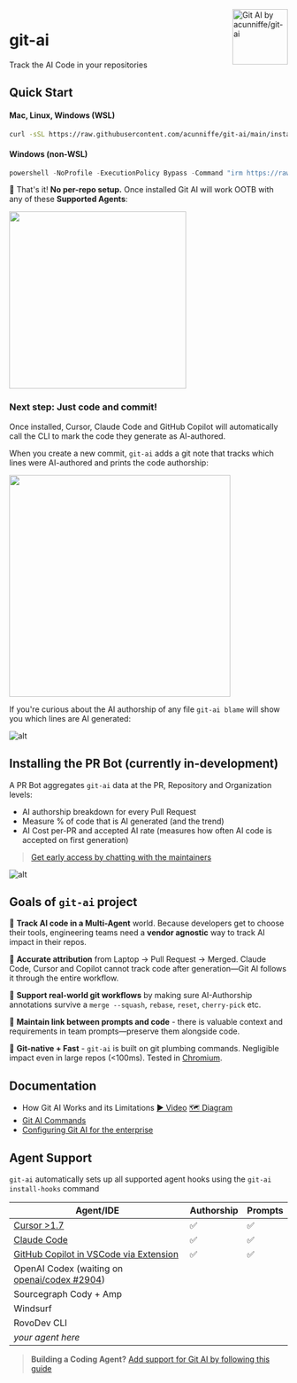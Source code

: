 <div>
<img src="https://github.com/acunniffe/git-ai/raw/main/assets/docs/git-ai.png" align="right"
     alt="Git AI by acunniffe/git-ai" width="100" height="100" />

</div>
<div>
<h1 align="left"><b>git-ai</b></h1>
</div>
<p align="left">Track the AI Code in your repositories</p>

## Quick Start

#### Mac, Linux, Windows (WSL)

```bash
curl -sSL https://raw.githubusercontent.com/acunniffe/git-ai/main/install.sh | bash
```

#### Windows (non-WSL)

```powershell
powershell -NoProfile -ExecutionPolicy Bypass -Command "irm https://raw.githubusercontent.com/acunniffe/git-ai/main/install.ps1 | iex"
```

🎊 That's it! **No per-repo setup.** Once installed Git AI will work OOTB with any of these **Supported Agents**:

<img src="https://github.com/acunniffe/git-ai/raw/main/assets/docs/supported-agents.png" width="320" />

### Next step: **Just code and commit!**

Once installed, Cursor, Claude Code and GitHub Copilot will automatically call the CLI to mark the code they generate as AI-authored.

When you create a new commit, `git-ai` adds a git note that tracks which lines were AI-authored and prints the code authorship:

<img src="https://github.com/acunniffe/git-ai/raw/main/assets/docs/graph.jpg" width="400" />

If you're curious about the AI authorship of any file `git-ai blame` will show you which lines are AI generated:

![alt](https://github.com/acunniffe/git-ai/raw/main/assets/docs/blame-cmd.jpg)

## Installing the PR Bot (currently in-development)

A PR Bot aggregates `git-ai` data at the PR, Repository and Organization levels:

- AI authorship breakdown for every Pull Request
- Measure % of code that is AI generated (and the trend)
- AI Cost per-PR and accepted AI rate (measures how often AI code is accepted on first generation)

> [Get early access by chatting with the maintainers](https://calendly.com/acunniffe/meeting-with-git-ai-authors)

![alt](https://github.com/acunniffe/git-ai/raw/main/assets/docs/bot.png)

## Goals of `git-ai` project

🤖 **Track AI code in a Multi-Agent** world. Because developers get to choose their tools, engineering teams need a **vendor agnostic** way to track AI impact in their repos.

🎯 **Accurate attribution** from Laptop → Pull Request → Merged. Claude Code, Cursor and Copilot cannot track code after generation—Git AI follows it through the entire workflow.

🔄 **Support real-world git workflows** by making sure AI-Authorship annotations survive a `merge --squash`, `rebase`, `reset`, `cherry-pick` etc.

🔗 **Maintain link between prompts and code** - there is valuable context and requirements in team prompts—preserve them alongside code.

🚀 **Git-native + Fast** - `git-ai` is built on git plumbing commands. Negligible impact even in large repos (&lt;100ms). Tested in [Chromium](https://github.com/chromium/chromium).

## Documentation

- How Git AI Works and its Limitations [▶️ Video](https://www.youtube.com/watch?v=b_DZTC1PKHI) [🗺️ Diagram](https://usegitai.com/docs/how-git-ai-works)
- [Git AI Commands](https://usegitai.com/docs/reference)
- [Configuring Git AI for the enterprise](https://usegitai.com/docs/enterprise-configuration)

## Agent Support

`git-ai` automatically sets up all supported agent hooks using the `git-ai install-hooks` command

| Agent/IDE                                                                                  | Authorship | Prompts |
| ------------------------------------------------------------------------------------------ | ---------- | ------- |
| [Cursor &gt;1.7](https://usegitai.com/docs/cursor)                                         | ✅         | ✅      |
| [Claude Code](https://usegitai.com/docs/claude-code)                                       | ✅         | ✅      |
| [GitHub Copilot in VSCode via Extension](https://usegitai.com/docs/vs-code-github-copilot) | ✅         | ✅      |
| OpenAI Codex (waiting on [openai/codex #2904](https://github.com/openai/codex/pull/2904))  |            |         |
| Sourcegraph Cody + Amp                                                                     |            |         |
| Windsurf                                                                                   |            |         |
| RovoDev CLI                                                                                |            |         |
| _your agent here_                                                                          |            |         |

> **Building a Coding Agent?** [Add support for Git AI by following this guide](https://usegitai.com/docs/add-your-agent)
